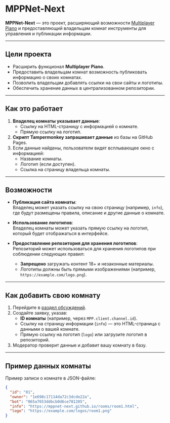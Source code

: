 # MPPNet-Next

**MPPNet-Next** — это проект, расширяющий возможности [Multiplayer Piano](https://multiplayerpiano.net) и предоставляющий владельцам комнат инструменты для управления и публикации информации.

---

## Цели проекта

- Расширить функционал **Multiplayer Piano**.
- Предоставить владельцам комнат возможность публиковать информацию о своих комнатах.
- Позволить владельцам добавлять ссылки на свои сайты и логотипы.
- Обеспечить хранение данных в централизованном репозитории.

---

## Как это работает

1. **Владелец комнаты указывает данные**:  
   - Ссылку на HTML-страницу с информацией о комнате.
   - Прямую ссылку на логотип.
2. **Скрипт Tampermonkey запрашивает данные** из базы на GitHub Pages.
3. Если данные найдены, пользователи видят всплывающее окно с информацией:
   - Название комнаты.
   - Логотип (если доступен).
   - Ссылка на страницу владельца комнаты.

---

## Возможности

- **Публикация сайта комнаты**:  
  Владелец может указать ссылку на свою страницу (например, `info`), где будут размещены правила, описание и другие данные о комнате.  

- **Использование логотипов**:  
  Владелец комнаты может указать прямую ссылку на логотип, который будет отображаться в интерфейсе.  

- **Предоставление репозитория для хранения логотипов**:  
  Репозиторий может использоваться для хранения логотипов при соблюдении следующих правил:  
  - **Запрещено** загружать контент 18+ и незаконные материалы.  
  - Логотипы должны быть прямыми изображениями (например, `https://example.com/logo.png`).  

---

## Как добавить свою комнату

1. Перейдите в [раздел обсуждений](https://github.com/mppnet-next/mppnet-next/discussions).
2. Создайте заявку, указав:
   - **ID комнаты** (например, через `MPP.client.channel.id`).
   - Ссылку на страницу информации (`info`) — это HTML-страница с данными о вашей комнате.
   - Прямую ссылку на логотип (`logo`) или загрузите логотип в репозиторий.
3. Модератор проверит данные и добавит вашу комнату в базу.

---

## Пример данных комнаты

Пример записи о комнате в JSON-файле:

```json
{
  "id": "01",
  "owner": "1e698c17114da72c3dcde22a",
  "bot": "065a7653ddbcb0d6ce781205",
  "info": "https://mppnet-next.github.io/rooms/room1.html",
  "logo": "https://example.com/logos/room1.png"
}
